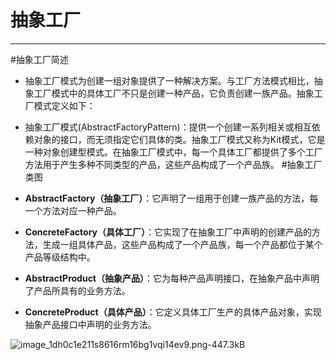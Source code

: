 # 抽象工厂

---

#抽象工厂简述
 - 抽象工厂模式为创建一组对象提供了一种解决方案。与工厂方法模式相比，抽象工厂模式中的具体工厂不只是创建一种产品，它负责创建一族产品。抽象工厂模式定义如下：
 - 抽象工厂模式(AbstractFactoryPattern)：提供一个创建一系列相关或相互依赖对象的接口，而无须指定它们具体的类。抽象工厂模式又称为Kit模式，它是一种对象创建型模式。在抽象工厂模式中，每一个具体工厂都提供了多个工厂方法用于产生多种不同类型的产品，这些产品构成了一个产品族。
#抽象工厂类图

 - **AbstractFactory（抽象工厂）**：它声明了一组用于创建一族产品的方法，每一个方法对应一种产品。
 - **ConcreteFactory（具体工厂）**：它实现了在抽象工厂中声明的创建产品的方法，生成一组具体产品，这些产品构成了一个产品族，每一个产品都位于某个产品等级结构中。
 - **AbstractProduct（抽象产品）**：它为每种产品声明接口，在抽象产品中声明了产品所具有的业务方法。
 - **ConcreteProduct（具体产品）**：它定义具体工厂生产的具体产品对象，实现抽象产品接口中声明的业务方法。

![image_1dh0c1e211s8616rm16bg1vqi14ev9.png-447.3kB][1]


  [1]: http://static.zybuluo.com/yzz19881016/obc2sgqcxgx5yy7jvnuh70z7/image_1dh0c1e211s8616rm16bg1vqi14ev9.png